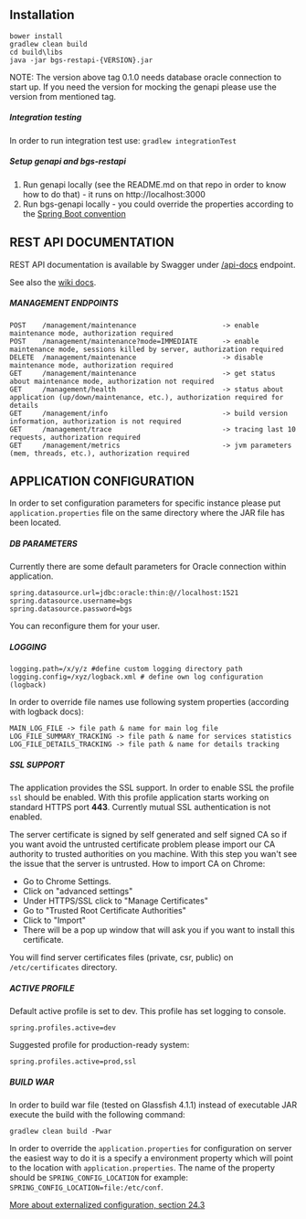 ## Installation

```
bower install
gradlew clean build
cd build\libs
java -jar bgs-restapi-{VERSION}.jar
```

NOTE: The version above tag 0.1.0 needs database oracle connection to start up. If you need the version for mocking the genapi please
use the version from mentioned tag.

##### Integration testing

In order to run integration test use: `gradlew integrationTest`

##### Setup genapi and bgs-restapi

1. Run genapi locally (see the README.md on that repo in order to know how to do that) - it runs on http://localhost:3000
2. Run bgs-genapi locally - you could override the properties according to the [Spring Boot convention](http://docs.spring.io/spring-boot/docs/current/reference/html/boot-features-external-config.html)

## REST API DOCUMENTATION

REST API documentation is available by Swagger under [/api-docs](http://localhost:8080/api-docs) endpoint.

See also the [wiki docs](https://redmine.euler.pl/projects/dokumentacja/wiki/WS_API).

##### MANAGEMENT ENDPOINTS
```
POST    /management/maintenance                     -> enable maintenance mode, authorization required
POST    /management/maintenance?mode=IMMEDIATE      -> enable maintenance mode, sessions killed by server, authorization required
DELETE  /management/maintenance                     -> disable maintenance mode, authorization required
GET     /management/maintenance                     -> get status about maintenance mode, authorization not required
GET     /management/health                          -> status about application (up/down/maintenance, etc.), authorization required for details
GET     /management/info                            -> build version information, authorization is not required
GET     /management/trace                           -> tracing last 10 requests, authorization required
GET     /management/metrics                         -> jvm parameters (mem, threads, etc.), authorization required
```

## APPLICATION CONFIGURATION

In order to set configuration parameters for specific instance please put `application.properties` file on the same 
directory where the JAR file has been located.

##### DB PARAMETERS

Currently there are some default parameters for Oracle connection within application.

```
spring.datasource.url=jdbc:oracle:thin:@//localhost:1521
spring.datasource.username=bgs
spring.datasource.password=bgs
```

You can reconfigure them for your user.

##### LOGGING

```
logging.path=/x/y/z #define custom logging directory path
logging.config=/xyz/logback.xml # define own log configuration (logback)
```

In order to override file names use following system properties (according with logback docs):

```
MAIN_LOG_FILE -> file path & name for main log file
LOG_FILE_SUMMARY_TRACKING -> file path & name for services statistics
LOG_FILE_DETAILS_TRACKING -> file path & name for details tracking
```

##### SSL SUPPORT

The application provides the SSL support. In order to enable SSL the profile `ssl` should be enabled. With this profile application starts
working on standard HTTPS port **443**. Currently mutual SSL authentication is not enabled.

The server certificate is signed by self generated and self signed CA so if you want avoid the untrusted certificate problem please import our CA authority
to trusted authorities on you machine. With this step you wan't see the issue that the server is untrusted. How to import CA on Chrome:

- Go to Chrome Settings.
- Click on "advanced settings"
- Under HTTPS/SSL click to "Manage Certificates"
- Go to "Trusted Root Certificate Authorities"
- Click to "Import"
- There will be a pop up window that will ask you if you want to install this certificate.

You will find server certificates files (private, csr, public) on `/etc/certificates` directory.

##### ACTIVE PROFILE

Default active profile is set to dev. This profile has set logging to console.

```
spring.profiles.active=dev
```

Suggested profile for production-ready system:
 
```
spring.profiles.active=prod,ssl
```

##### BUILD WAR

In order to build war file (tested on Glassfish 4.1.1) instead of executable JAR execute the build with the following command:

```
gradlew clean build -Pwar
```

In order to override the `application.properties` for configuration on server the easiest way to do it is a specify a environment property which
will point to the location with `application.properties`. The name of the property should be `SPRING_CONFIG_LOCATION` for example:
`SPRING_CONFIG_LOCATION=file:/etc/conf`.

[More about externalized configuration, section 24.3](http://docs.spring.io/spring-boot/docs/current/reference/html/boot-features-external-config.html)